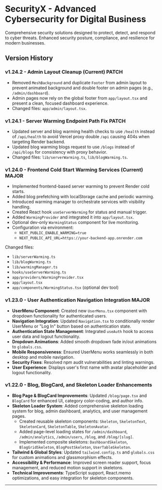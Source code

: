 # SecurityX - Advanced Cybersecurity for Digital Business

Comprehensive security solutions designed to protect, detect, and respond to cyber threats. Enhanced security posture, compliance, and resilience for modern businesses.

## Version History

### v1.24.2 - Admin Layout Cleanup (Current) PATCH
- Removed `MeshBackground` and duplicate `Footer` from admin layout to prevent animated background and double footer on admin pages (e.g., `/admin/dashboard`).
- Admin pages now rely on the global footer from `app/layout.tsx` and present a clean, focused dashboard experience.
- Changed files: `app/admin/layout.tsx`.

### v1.24.1 - Server Warming Endpoint Path Fix PATCH
- Updated server and blog warming health checks to use `/health` instead of `/api/health` to avoid Vercel proxy double `/api` causing 404s when targeting Render backend.
- Updated blog warming blogs request to use `/blogs` instead of `/api/blogs` for consistency with proxy behavior.
- Changed files: `lib/serverWarming.ts`, `lib/blogWarming.ts`.

### v1.24.0 - Frontend Cold Start Warming Services (Current) MAJOR
- Implemented frontend-based server warming to prevent Render cold starts.
- Added blog prefetching with localStorage cache and periodic warming.
- Introduced warming manager to orchestrate services with visibility handling.
- Created React hook `useServerWarming` for status and manual trigger.
- Added `WarmingProvider` and integrated it into `app/layout.tsx`.
- Optional dev-only `WarmingStatus` component for live monitoring.
- Configuration via environment:
  - `NEXT_PUBLIC_ENABLE_WARMING=true`
  - `NEXT_PUBLIC_API_URL=https://your-backend-app.onrender.com`

Changed files:
- `lib/serverWarming.ts`
- `lib/blogWarming.ts`
- `lib/warmingManager.ts`
- `hooks/useServerWarming.ts`
- `app/providers/WarmingProvider.tsx`
- `app/layout.tsx`
- `app/components/WarmingStatus.tsx` (optional dev tool)

### v1.23.0 - User Authentication Navigation Integration  MAJOR
- **UserMenu Component**: Created new `UserMenu.tsx` component with dropdown functionality for authenticated users.
- **Navigation Integration**: Updated `Navigation.tsx` to conditionally render UserMenu or "Log In" button based on authentication state.
- **Authentication State Management**: Integrated `useAuth` hook to access user data and logout functionality.
- **Dropdown Animations**: Added smooth dropdown fade in/out animations to `globals.css`.
- **Mobile Responsiveness**: Ensured UserMenu works seamlessly in both desktop and mobile navigation.
- **Security Fixes**: Resolved npm audit vulnerabilities and linting warnings.
- **User Experience**: Displays user's first name with avatar placeholder and logout functionality.

### v1.22.0 - Blog, BlogCard, and Skeleton Loader Enhancements
- **Blog Page & BlogCard Improvements**: Updated `/blog/page.tsx` and `BlogCard` for enhanced UI, category color-coding, and author info.
- **Skeleton Loader System**: Added comprehensive skeleton loading system for blog, admin dashboard, analytics, and user management pages.
  - Created reusable skeleton components: `Skeleton`, `SkeletonText`, `SkeletonCard`, `SkeletonTable`, `SkeletonAvatar`.
  - Added page-level loading states for `/admin/dashboard`, `/admin/analytics`, `/admin/users`, `/blog`, and `/blog/[slug]`.
  - Implemented composite skeletons: `DashboardSkeleton`, `BlogGridSkeleton`, `BlogPostSkeleton`, `UserTableSkeleton`.
- **Tailwind & Global Styles**: Updated `tailwind.config.ts` and `globals.css` for custom animations and glassmorphism effects.
- **Accessibility & Performance**: Improved screen reader support, focus management, and reduced motion support in skeletons.
- **Technical Improvements**: TypeScript support, React.memo optimizations, and easy integration for skeleton components.

---

